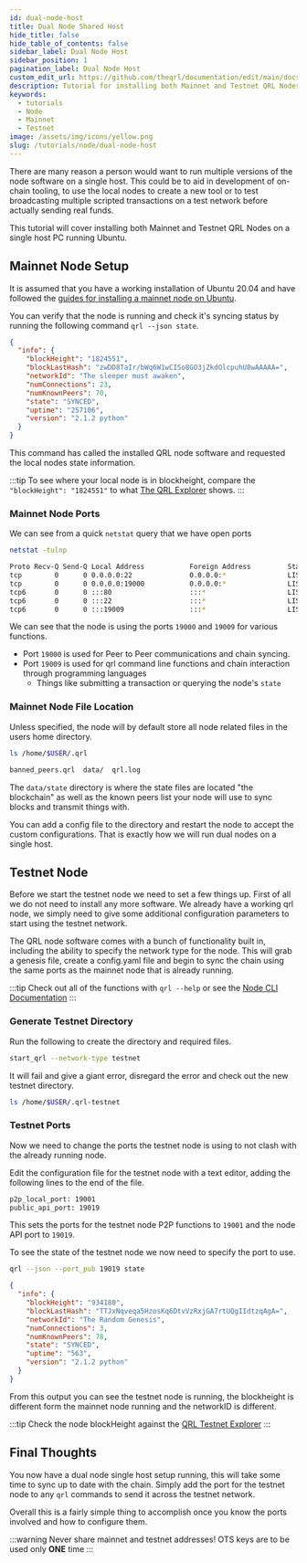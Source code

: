 ```yaml
---
id: dual-node-host
title: Dual Node Shared Host
hide_title: false
hide_table_of_contents: false
sidebar_label: Dual Node Host 
sidebar_position: 1
pagination_label: Dual Node Host 
custom_edit_url: https://github.com/theqrl/documentation/edit/main/docs/Tutorials/Node/mainnet-testnet-node.md
description: Tutorial for installing both Mainnet and Testnet QRL Nodes on a single host PC running Ubuntu.
keywords:
  - tutorials
  - Node
  - Mainnet
  - Testnet
image: /assets/img/icons/yellow.png
slug: /tutorials/node/dual-node-host
---
```


There are many reason a person would want to run multiple versions of the node software on a single host. This could be to aid in development of on-chain tooling, to use the local nodes to create a new tool or to test broadcasting multiple scripted transactions on a test network before actually sending real funds.


This tutorial will cover installing both Mainnet and Testnet QRL Nodes on a single host PC running Ubuntu. 

## Mainnet Node Setup

It is assumed that you have a working installation of Ubuntu 20.04 and have followed the [guides for installing a mainnet node on Ubuntu](/use/node/installation).

You can verify that the node is running and check it's syncing status by running the following command `qrl --json state`. 


```json {3,5}
{
  "info": {
    "blockHeight": "1824551",
    "blockLastHash": "zwDD8TaIr/bWq6W1wCISo8GO3jZkdOlcpuhU8wAAAAA=",
    "networkId": "The sleeper must awaken",
    "numConnections": 23,
    "numKnownPeers": 70,
    "state": "SYNCED",
    "uptime": "257106",
    "version": "2.1.2 python"
  }
}
```
This command has called the installed QRL node software and requested the local nodes state information. 

:::tip
To see where your local node is in blockheight, compare the `    "blockHeight": "1824551"` to what [The QRL Explorer](https://explorer.theqrl.org) shows.
:::

### Mainnet Node Ports

We can see from a quick `netstat` query that we have open ports

```bash
netstat -tulnp
```

```bash {3,6}
Proto Recv-Q Send-Q Local Address           Foreign Address         State       PID/Program name    
tcp        0      0 0.0.0.0:22              0.0.0.0:*               LISTEN      -                   
tcp        0      0 0.0.0.0:19000           0.0.0.0:*               LISTEN      111069/python3      
tcp6       0      0 :::80                   :::*                    LISTEN      -                   
tcp6       0      0 :::22                   :::*                    LISTEN      -                   
tcp6       0      0 :::19009                :::*                    LISTEN      111069/python3      

```

We can see that the node is using the ports `19000` and `19009` for various functions. 

- Port `19000` is used for Peer to Peer communications and chain syncing.
- Port `19009` is used for qrl command line functions and chain interaction through programming languages
  - Things like submitting a transaction or querying the node's `state`


### Mainnet Node File Location

Unless specified, the node will by default store all node related files in the users home directory.

```bash
ls /home/$USER/.qrl
```

```bash
banned_peers.qrl  data/  qrl.log 
```

The `data/state` directory is where the state files are located "the blockchain" as well as the known peers list your node will use to sync blocks and transmit things with.

You can add a config file to the directory and restart the node to accept the custom configurations. That is exactly how we will run dual nodes on a single host.

## Testnet Node

Before we start the testnet node we need to set a few things up. First of all we do not need to install any more software. We already have a working qrl node, we simply need to give some additional configuration parameters to start using the testnet network.

The QRL node software comes with a bunch of functionality built in, including the ability to specify the network type for the node. This will grab a genesis file, create a config.yaml file and begin to sync the chain using the same ports as the mainnet node that is already running.

:::tip
Check out all of the functions with `qrl --help` or see the [Node CLI Documentation](/use/node/node-cli#cli-help)
:::

### Generate Testnet Directory

Run the following to create the directory and required files. 

```bash
start_qrl --network-type testnet
```
It will fail and give a giant error, disregard the error and check out the new testnet directory.

```bash
ls /home/$USER/.qrl-testnet
```
### Testnet Ports

Now we need to change the ports the testnet node is using to not clash with the already running node.

Edit the configuration file for the testnet node with a text editor, adding the following lines to the end of the file.

```bash
p2p_local_port: 19001
public_api_port: 19019
```

This sets the ports for the testnet node P2P functions to `19001` and the node API port to `19019`.

To see the state of the testnet node we now need to specify the port to use.

```bash
qrl --json --port_pub 19019 state
```


```json {3,5}
{
  "info": {
    "blockHeight": "934180",
    "blockLastHash": "TTJxNqveqa5HzosKq6DtvVzRxjGA7rtUQgIIdtzqAgA=",
    "networkId": "The Random Genesis",
    "numConnections": 3,
    "numKnownPeers": 78,
    "state": "SYNCED",
    "uptime": "563",
    "version": "2.1.2 python"
  }
}
```

From this output you can see the testnet node is running, the blockheight is different form the mainnet node running and the networkID is different.

:::tip 
Check the node blockHeight against the [QRL Testnet Explorer](https:testnet-explorer.theqrl.org)
:::

## Final Thoughts

You now have a dual node single host setup running, this will take some time to sync up to date with the chain. Simply add the port for the testnet node to any `qrl` commands to send it across the testnet network.


Overall this is a fairly simple thing to accomplish once you know the ports involved and how to configure them.

:::warning Never share mainnet and testnet addresses! OTS keys are to be used only **ONE** time
:::
